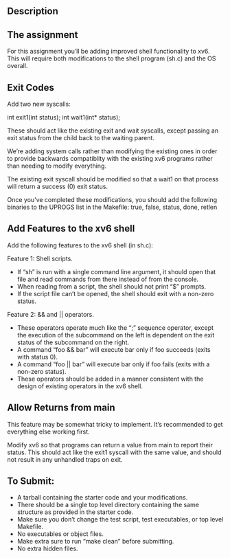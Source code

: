 ## Description

## The assignment

For this assignment you’ll be adding improved shell functionality to xv6. This will require both modifications to the shell program (sh.c) and the OS overall.

## Exit Codes

Add two new syscalls:

int exit1(int status);
int wait1(int* status);

These should act like the existing exit and wait syscalls, except passing an exit status from the child back to the waiting parent.

We’re adding system calls rather than modifying the existing ones in order to provide backwards compatiblity with the existing xv6 programs rather than needing to modify everything.

The existing exit syscall should be modified so that a wait1 on that process will return a success (0) exit status.

Once you’ve completed these modifications, you should add the following binaries to the UPROGS list in the Makefile: true, false, status, done, retlen

## Add Features to the xv6 shell

Add the following features to the xv6 shell (in sh.c):

Feature 1: Shell scripts.

- If “sh” is run with a single command line argument, it should open that file and read commands from there instead of from the console.
- When reading from a script, the shell should not print “$” prompts.
- If the script file can’t be opened, the shell should exit with a non-zero status.

Feature 2: && and || operators.

- These operators operate much like the “;” sequence operator, except the execution of the subcommand on the left is dependent on the exit status of the subcommand on the right.
- A command “foo && bar” will execute bar only if foo succeeds (exits with status 0).
- A command “foo || bar” will execute bar only if foo fails (exits with a non-zero status).
- These operators should be added in a manner consistent with the design of existing operators in the xv6 shell.

## Allow Returns from main

This feature may be somewhat tricky to implement. It’s recommended to get everything else working first.

Modify xv6 so that programs can return a value from main to report their status. This should act like the exit1 syscall with the same value, and should not result in any unhandled traps on exit.

## To Submit:

- A tarball containing the starter code and your modifications.
- There should be a single top level directory containing the same structure as provided in the starter code.
- Make sure you don’t change the test script, test executables, or top level Makefile.
- No executables or object files.
- Make extra sure to run “make clean” before submitting.
- No extra hidden files.
